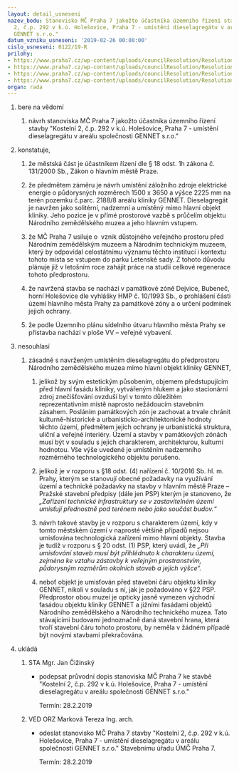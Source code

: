 ```yaml
---
layout: detail_usneseni
nazev_bodu: Stanovisko MČ Praha 7 jakožto účastníka územního řízení stavby "Kostelní
  2, č.p. 292 v k.ú. Holešovice, Praha 7 - umístění dieselagregátu v areálu společnosti
  GENNET s.r.o."
datum_vzniku_usneseni: '2019-02-26 00:00:00'
cislo_usneseni: 0122/19-R
prilohy:
- https://www.praha7.cz/wp-content/uploads/councilResolution/Resolutions/30652/export/c1duvodovazprava~433235.docx
- https://www.praha7.cz/wp-content/uploads/councilResolution/Resolutions/30652/export/c2navrhpruvodnihodopisu~433234.doc
- https://www.praha7.cz/wp-content/uploads/councilResolution/Resolutions/30652/export/c3oznamenizahajenispolecnehorizeni~433233.pdf
- https://www.praha7.cz/wp-content/uploads/councilResolution/Resolutions/30652/export/export~433698.pdf
organ: rada
---
```

<ol id="urzList" class="urzList_view"><li class="urzClass1" id=""><span name="1">bere na vědomí</span><ol class="urzOlClass decimal "><li class="urzClass2" id="" style="text-align: left;"><span><p>návrh stanoviska MČ Praha 7 jakožto účastníka územního řízení stavby "Kostelní 2, č.p. 292 v k.ú. Holešovice, Praha 7 - umístění dieselagregátu v areálu společnosti GENNET s.r.o." <br></p></span></li></ol></li><li class="urzClass1" id=""><span name="50">konstatuje,</span><ol class="urzOlClass decimal " id=""><li class="urzClass2" id="" style="text-align: left;"><span><p>že městská část je účastníkem řízení dle § 18 odst. 1h zákona č. 131/2000 Sb., Zákon o hlavním městě Praze.</p></span></li><li class="urzClass2" id="" style="text-align: left;"><span><p>že předmětem záměru je návrh umístění záložního zdroje elektrické energie o půdorysných rozměrech 1500 x 3650 a výšce 2225 mm na terén pozemku č.parc. 2188/8 areálu kliniky GENNET. Dieselagregát je navržen jako solitérní, nadzemní a umístěný mimo hlavní objekt kliniky. Jeho pozice je v přímé prostorové vazbě s průčelím objektu Národního zemědělského muzea a jeho hlavním vstupem.<br></p></span></li><li class="urzClass2" id="" style="text-align: left;"><span><p>že MČ Praha 7 usiluje o&nbsp; vznik důstojného veřejného prostoru před Národním zemědělským muzeem a Národním technickým muzeem, který by odpovídal celostátnímu významu těchto institucí i kontextu tohoto místa se vstupem do parku Letenské sady. Z tohoto důvodu plánuje již v letošním roce zahájit práce na studii celkové regenerace tohoto předprostoru. <br></p></span></li><li class="urzClass2" id="" style="text-align: left;"><span><p>že navržená stavba se nachází v památkové zóně Dejvice, Bubeneč, horní Holešovice dle vyhlášky HMP č. 10/1993 Sb., o prohlášení části území hlavního města Prahy za památkové zóny a o určení podmínek jejich ochrany.</p></span></li><li class="urzClass2" id="" style="text-align: left;"><span><p>že podle Územního plánu sídelního útvaru hlavního města Prahy se přístavba nachází v ploše VV – veřejné vybavení. <br></p></span></li></ol></li><li class="urzClass1" id=""><span name="11">nesouhlasí</span><ol class="urzOlClass decimal " id=""><li class="urzClass2" id="" style="text-align: left;"><span><p>zásadně s navrženým umístěním dieselagregátu do předprostoru Národního zemědělského muzea mimo hlavní objekt kliniky GENNET,<br></p></span><ol class="urzUlClass" id=""><li class="urzClass3" id="" style="text-align: left;"><span><p>jelikož by svým estetickým působením, objemem předstupujícím před hlavní fasádu kliniky, vytvářeným hlukem a jako stacionární zdroj znečišťování ovzduší byl v tomto důležitém reprezentativním místě naprosto nežádoucím stavebním zásahem. Posláním památkových zón je zachovat a trvale chránit kulturně-historické a urbanisticko-architektonické hodnoty těchto území, předmětem jejich ochrany je urbanistická struktura, uliční a veřejné interiéry. Území a stavby v památkových zónách musí být v souladu s jejich charakterem, architekturou, kulturní hodnotou. Vše výše uvedené je umístěním nadzemního rozměrného technologického objektu porušeno.&nbsp; <br></p></span></li><li class="urzClass3" id="" style="text-align: left;"><span><p>jelikož je v rozporu s §18 odst. (4) nařízení č. 10/2016 Sb. hl. m. Prahy, kterým se stanovují obecné požadavky na využívání území a technické požadavky na stavby v hlavním městě Praze – Pražské stavební předpisy (dále jen PSP) kterým je stanoveno, že <em>„Zařízení technické infrastruktury se v zastavitelném území umisťují přednostně pod terénem nebo jako součást budov.“</em></p></span></li><li class="urzClass3" id="" style="text-align: left;"><span><p>návrh takové stavby je v rozporu s charakterem území, kdy v tomto městském území v naprosté většině případů nejsou umisťována technologická zařízení mimo hlavní objekty. Stavba je tudíž v rozporu s § 20 odst. (1) PSP, který uvádí, že <em>„Při umisťování staveb musí být přihlédnuto k charakteru území, zejména ke vztahu zástavby k veřejným prostranstvím, půdorysným rozměrům okolních staveb a jejich výšce“.</em></p></span></li><li class="urzClass3" id="" style="text-align: left;"><span><p>neboť objekt je umisťován před stavební čáru objektu kliniky GENNET, nikoli v souladu s ní, jak je požadováno v §22 PSP.&nbsp; Předprostor obou muzeí je opticky jasně vymezen východní fasádou objektu kliniky GENNET a jižními fasádami objektů Národního zemědělského a Národního technického muzea. Tato stávajícími budovami jednoznačně daná stavební hrana, která tvoří stavební čáru tohoto prostoru, by neměla v žádném případě být novými stavbami překračována.</p></span></li></ol></li></ol></li><li class="urzClass1" id="urzUkoly"><span name="1">ukládá</span><ol class="urzOlClass"><li class="urzClass2"><span><p>STA Mgr. Jan Čižinský</p></span><ul class="urzUlClass"><li class="urzClass3"><span><p>podepsat průvodní dopis stanoviska MČ Praha 7 ke stavbě "Kostelní 2, č.p. 292 v k.ú. Holešovice, Praha 7 - umístění dieselagregátu v areálu společnosti GENNET s.r.o."</p></span><span class="urzUkolTermin">  Termín:&nbsp;28.2.2019</span></li></ul></li><li class="urzClass2"><span><p>VED ORZ Marková Tereza Ing. arch.</p></span><ul class="urzUlClass"><li class="urzClass3"><span><p>odeslat stanovisko MČ Praha 7 stavby "Kostelní 2, č.p. 292 v k.ú. Holešovice, Praha 7 - umístění dieselagregátu v areálu společnosti GENNET s.r.o." Stavebnímu úřadu ÚMČ Praha 7.</p></span><span class="urzUkolTermin">  Termín:&nbsp;28.2.2019</span></li></ul></li></ol></li></ol>